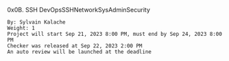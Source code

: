 0x0B. SSH
DevOpsSSHNetworkSysAdminSecurity

    By: Sylvain Kalache
    Weight: 1
    Project will start Sep 21, 2023 8:00 PM, must end by Sep 24, 2023 8:00 PM
    Checker was released at Sep 22, 2023 2:00 PM
    An auto review will be launched at the deadline
